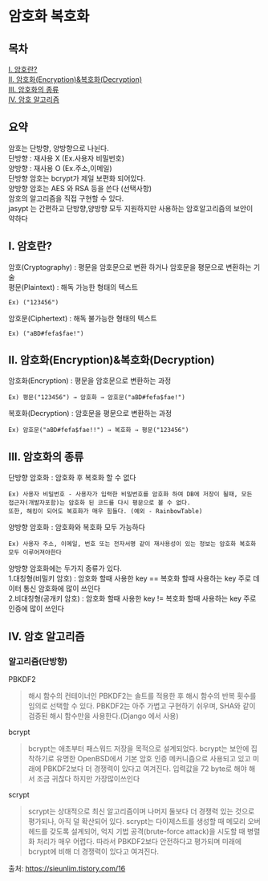 # 암호화 복호화
## 목차
[I. 암호란?](#I-암호란)  
[II. 암호화(Encryption)&복호화(Decryption)](#II-암호화encryption복호화decryption)  
[III. 암호화의 종류](#III-암호화의-종류)  
[IV. 암호 알고리즘](#IV-암호-알고리즘)  
## 요약
암호는 단방향, 양방향으로 나뉜다.  
단방향 : 재사용 X (Ex.사용자 비밀번호)  
양방향 : 재사용 O (Ex.주소,이메일)  
단방향 암호는 bcrypt가 제일 보편화 되어있다.  
양방향 암호는 AES 와 RSA 등을 쓴다 (선택사항)  
암호의 알고리즘을 직접 구현할 수 있다.  
jasypt 는 간편하고 단방향,양방향 모두 지원하지만 사용하는 암호알고리즘의 보안이 약하다 
## I. 암호란?
암호(Cryptography) : 평문을 암호문으로 변환 하거나 암호문을 평문으로 변환하는 기술  
평문(Plaintext) : 해독 가능한 형태의 텍스트

    Ex) ("123456")

암호문(Ciphertext) : 해독 불가능한 형태의 텍스트

    Ex) ("aBD#fefa$fae!") 

## II. 암호화(Encryption)&복호화(Decryption)
암호화(Encryption) : 평문을 암호문으로 변환하는 과정

    Ex) 평문("123456") → 암호화 → 암호문("aBD#fefa$fae!")

복호화(Decryption) : 암호문을 평문으로 변환하는 과정

    Ex) 암호문("aBD#fefa$fae!!") → 복호화 → 평문("123456")

## III. 암호화의 종류
단방향 암호화 : 암호화 후 복호화 할 수 없다

    Ex) 사용자 비밀번호 - 사용자가 입력한 비밀번호를 암호화 하여 DB에 저장이 될때, 모든 접근자(개발자포함)는 암호화 된 코드를 다시 평문으로 볼 수 없다.
    또한, 해킹이 되어도 복호화가 매우 힘들다. (예외 - RainbowTable)

양방향 암호화 : 암호화와 복호화 모두 가능하다

    Ex) 사용자 주소, 이메일, 번호 또는 전자서명 같이 재사용성이 있는 정보는 암호화 복호화 모두 이루어져야한다

양방향 암호화에는 두가지 종류가 있다.  
1.대칭형(비밀키 암호) : 암호화 할때 사용한 key == 복호화 할때 사용하는 key 주로 데이터 통신 암호화에 많이 쓰인다  
2.비대칭형(공개키 암호) : 암호화 할때 사용한 key != 복호화 할때 사용하는 key 주로 인증에 많이 쓰인다  
## IV. 암호 알고리즘
### 알고리즘(단방향)
PBKDF2
> 해시 함수의 컨테이너인 PBKDF2는 솔트를 적용한 후 해시 함수의 반복 횟수를 임의로 선택할 수 있다. PBKDF2는 아주 가볍고 구현하기 쉬우며, SHA와 같이 검증된 해시 함수만을 사용한다.(Django 에서 사용) 

bcrypt
> bcrypt는 애초부터 패스워드 저장을 목적으로 설계되었다. bcrypt는 보안에 집착하기로 유명한 OpenBSD에서 기본 암호 인증 메커니즘으로 사용되고 있고 미래에 PBKDF2보다 더 경쟁력이 있다고 여겨진다. 입력값을 72 byte로 해야 해서 조금 귀찮다 하지만 가장많이쓰인다

scrypt
> scrypt는 상대적으로 최신 알고리즘이며 나머지 둘보다 더 경쟁력 있는 것으로 평가되나, 아직 덜 확산되어 있다. scrypt는 다이제스트를 생성할 때 메모리 오버헤드를 갖도록 설계되어, 억지 기법 공격(brute-force attack)을 시도할 때 병렬화 처리가 매우 어렵다. 따라서 PBKDF2보다 안전하다고 평가되며 미래에 bcrypt에 비해 더 경쟁력이 있다고 여겨진다.

출처: https://sieunlim.tistory.com/16 